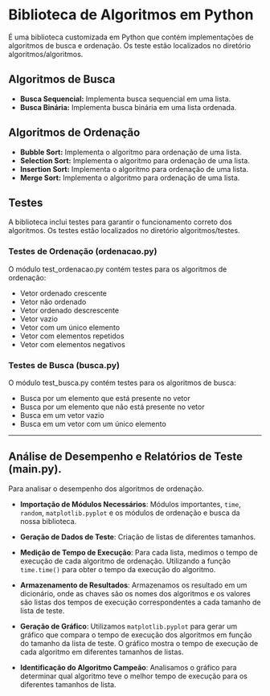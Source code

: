 # Biblioteca de Algoritmos em Python

É uma biblioteca customizada em Python que contém implementações de algoritmos de busca e ordenação. Os teste estão localizados no diretório algoritmos/algoritmos.

## Algoritmos de Busca

- **Busca Sequencial:** Implementa busca sequencial em uma lista.
- **Busca Binária:** Implementa busca binária em uma lista ordenada.

## Algoritmos de Ordenação

- **Bubble Sort:** Implementa o algoritmo para ordenação de uma lista.
- **Selection Sort:** Implementa o algoritmo para ordenação de uma lista.
- **Insertion Sort:** Implementa o algoritmo para ordenação de uma lista.
- **Merge Sort:** Implementa o algoritmo para ordenação de uma lista.


## Testes

A biblioteca inclui testes para garantir o funcionamento correto dos algoritmos. Os testes estão localizados no diretório algoritmos/testes.

### Testes de Ordenação (ordenacao.py)

O módulo test_ordenacao.py contém testes para os algoritmos de ordenação:

- Vetor ordenado crescente
- Vetor não ordenado
- Vetor ordenado descrescente
- Vetor vazio
- Vetor com um único elemento
- Vetor com elementos repetidos
- Vetor com elementos negativos

### Testes de Busca (busca.py)

O módulo test_busca.py contém testes para os algoritmos de busca:

- Busca por um elemento que está presente no vetor
- Busca por um elemento que não está presente no vetor
- Busca em um vetor vazio
- Busca em um vetor com um único elemento

___________________________________________________________________________________________________________________________________________________________________________________________________________________________________________________________________________
## Análise de Desempenho e Relatórios de Teste (main.py).

Para analisar o desempenho dos algoritmos de ordenação.

- **Importação de Módulos Necessários**: Módulos importantes, `time`, `random`, `matplotlib.pyplot` e os módulos de ordenação e busca da nossa biblioteca.

- **Geração de Dados de Teste**: Criação de listas de diferentes tamanhos.

- **Medição de Tempo de Execução**: Para cada lista, medimos o tempo de execução de cada algoritmo de ordenação. Utilizando a função `time.time()` para obter o tempo da execução do algoritmo.

- **Armazenamento de Resultados**: Armazenamos os resultado em um dicionário, onde as chaves são os nomes dos algoritmos e os valores são listas dos tempos de execução correspondentes a cada tamanho de lista de teste.

- **Geração de Gráfico**: Utilizamos `matplotlib.pyplot` para gerar um gráfico que compara o tempo de execução dos algoritmos em função do tamanho da lista de teste. O gráfico mostra o tempo de execução de cada algoritmo em diferentes tamanhos de listas.

- **Identificação do Algoritmo Campeão**: Analisamos o gráfico para determinar qual algoritmo teve o melhor tempo de execução para os diferentes tamanhos de lista.
